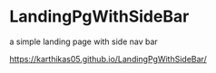 # LandingPgWithSideBar
a simple landing page with side nav bar

https://karthikas05.github.io/LandingPgWithSideBar/
